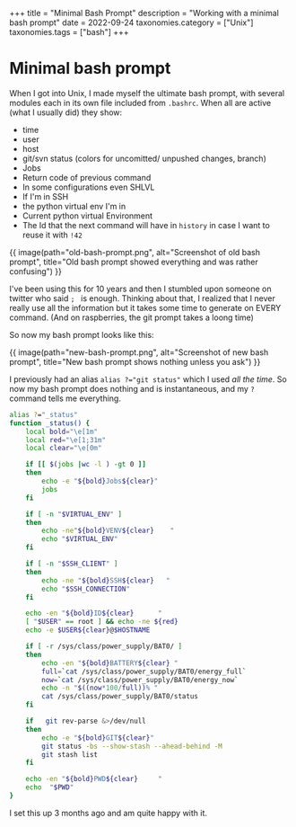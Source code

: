 +++
title               = "Minimal Bash Prompt"
description         = "Working with a minimal bash prompt"
date                = 2022-09-24
taxonomies.category = ["Unix"]
taxonomies.tags     = ["bash"]
+++

# Minimal bash prompt

When I got into Unix, I made myself the ultimate bash prompt, with several modules each in its
own file included from `.bashrc`. When all are active (what I usually did)
they show:
*   time
*   user
*   host
*   git/svn status (colors for uncomitted/ unpushed changes, branch)
*   Jobs
*   Return code of previous command
*   In some configurations even SHLVL
*   If I'm in SSH
*   the python virtual env I'm in
*   Current python virtual Environment
*   The Id that the next command will have in `history` in case I want to reuse it with `!42`

{{ image(path="old-bash-prompt.png", alt="Screenshot of old bash prompt", title="Old bash
prompt showed everything and was rather confusing") }}


I've been using this for 10 years and then I stumbled upon someone on twitter who said `; ` is enough.
Thinking about that, I realized that I never really use all the information but it takes some time to generate on EVERY command.  (And on raspberries, the git prompt takes a loong time)

So now my bash prompt looks like this:

{{ image(path="new-bash-prompt.png", alt="Screenshot of new bash prompt", title="New bash prompt shows nothing unless you ask") }}

I previously had an alias `alias ?="git status"` which I used  *all the time*. So now my bash
prompt does nothing and is instantaneous, and my `?` command tells me everything.

```bash
alias ?="_status"
function _status() {
    local bold="\e[1m"
    local red="\e[1;31m"
    local clear="\e[0m"

    if [[ $(jobs |wc -l ) -gt 0 ]]
    then
        echo -e "${bold}Jobs${clear}"
        jobs
    fi

    if [ -n "$VIRTUAL_ENV" ]
    then
        echo -ne"${bold}VENV${clear}    "
        echo "$VIRTUAL_ENV"
    fi

    if [ -n "$SSH_CLIENT" ]
    then
        echo -ne "${bold}SSH${clear}   "
        echo "$SSH_CONNECTION"
    fi

    echo -en "${bold}ID${clear}      "
    [ "$USER" == root ] && echo -ne ${red}
    echo -e $USER${clear}@$HOSTNAME

    if [ -r /sys/class/power_supply/BAT0/ ]
    then
        echo -en "${bold}BATTERY${clear} "
        full=`cat /sys/class/power_supply/BAT0/energy_full`
        now=`cat /sys/class/power_supply/BAT0/energy_now`
        echo -n "$((now*100/full))% "
        cat /sys/class/power_supply/BAT0/status
    fi

    if   git rev-parse &>/dev/null
    then
        echo -e "${bold}GIT${clear}"
        git status -bs --show-stash --ahead-behind -M
        git stash list
    fi

    echo -en "${bold}PWD${clear}     "
    echo  "$PWD"
}
```

I set this up 3 months ago and am quite happy with it.
